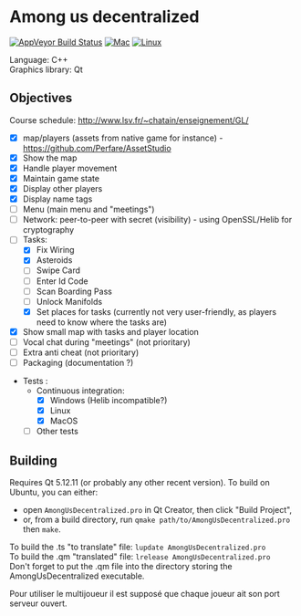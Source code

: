 # Among us decentralized

<!--[![Travis Build Status](https://travis-ci.com/Benjamin-Loison/Among-us-decentralized.svg?branch=main)](https://app.travis-ci.com/Benjamin-Loison/Among-us-decentralized)-->
[![AppVeyor Build Status](https://ci.appveyor.com/api/projects/status/github/Benjamin-Loison/Among-us-decentralized?branch=main&svg=true)](https://ci.appveyor.com/project/Benjamin-Loison/Among-us-decentralized)
[![Mac](https://github.com/Benjamin-Loison/Among-us-decentralized/actions/workflows/mac.yml/badge.svg)](https://github.com/Benjamin-Loison/Among-us-decentralized/actions/workflows/mac.yml)
[![Linux](https://github.com/Benjamin-Loison/Among-us-decentralized/actions/workflows/linux.yml/badge.svg)](https://github.com/Benjamin-Loison/Among-us-decentralized/actions/workflows/linux.yml)

Language: C++  
Graphics library: Qt

## Objectives

Course schedule: http://www.lsv.fr/~chatain/enseignement/GL/

- [X] map/players (assets from native game for instance) - https://github.com/Perfare/AssetStudio
- [X] Show the map
- [X] Handle player movement
- [X] Maintain game state
- [X] Display other players
- [X] Display name tags
- [ ] Menu (main menu and "meetings")
- [ ] Network: peer-to-peer with secret (visibility) - using OpenSSL/Helib for cryptography
- [ ] Tasks:
    - [X] Fix Wiring
    - [X] Asteroids
    - [ ] Swipe Card
    - [ ] Enter Id Code
    - [ ] Scan Boarding Pass
    - [ ] Unlock Manifolds
    - [X] Set places for tasks (currently not very user-friendly, as players need to know where the tasks are)
- [X] Show small map with tasks and player location
- [ ] Vocal chat during "meetings" (not prioritary)
- [ ] Extra anti cheat (not prioritary)
- [ ] Packaging (documentation ?)
- Tests :
    - Continuous integration:
        - [X] Windows (Helib incompatible?)
        - [X] Linux
        - [X] MacOS
    - [ ] Other tests

## Building
Requires Qt 5.12.11 (or probably any other recent version). To build on Ubuntu, you can either:
- open `AmongUsDecentralized.pro` in Qt Creator, then click "Build Project",
- or, from a build directory, run `qmake path/to/AmongUsDecentralized.pro` then `make`.

To build the .ts "to translate" file: `lupdate AmongUsDecentralized.pro`  
To build the .qm "translated" file: `lrelease AmongUsDecentralized.pro`  
Don't forget to put the .qm file into the directory storing the AmongUsDecentralized executable.

<!-------------

For network maybe just working with Discord Rich Presence with a high level of abstraction would be nice

make some tests (by a human for tasks for instance but precise a procedure)

Adding OGG support would be nice (why have switch to SoundEffect which doesn't support OGG ?)

Pour utiliser le multijoueur il est supposé que lorsque vous vous connectez à un autre joueur son port est ouvert.-->
Pour utiliser le multijoueur il est supposé que chaque joueur ait son port serveur ouvert.<!-- ou qu'à l'aide de l'UPnp se soit possible de l'ouvrir. -->
<!-- Pour utiliser le multijoueur il est supposé qu'au moins un joueur ait son port ouvert ou qu'à l'aide de l'UPnP se soit possible de l'ouvrir. -->
<!-- avec l'IPv6 les ports sont ouverts par défaut ?! -->

<!------------

Ideas for protocols and methods 
killed people wait at their bodies the round's end
dead people are declared at the end of each round, then becomes phantoms: they only send their info to other phantoms, but they can still make tasks

chacun choisit un antécédent de fonction de hachage aléatoirement
chacun envoie aux autres son haché
Le random commun est donné par les hachés
Les antécédents définissent l'ordre des taches de chacun
En fin de partie, on peut vérifier les antécédents de tout de monde

Due to helib limitations, it is not possible to know whether 2 players can see each other, just the distance between     both
Thus, when they reach a certain distance, they agree on a a protocol to see each other in clear


dealing with doors is optionnal


the main objective is to make sure that no one cheated at the end of the round/game-->

